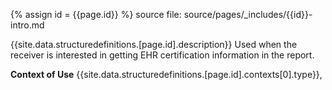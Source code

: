 
{% assign id = {{page.id}} %}
source file: source/pages/\_includes/{{id}}-intro.md

{{site.data.structuredefinitions.[page.id].description}}
Used when the receiver is interested in getting EHR certification information in the report.

**Context of Use**  {{site.data.structuredefinitions.[page.id].contexts[0].type}},
